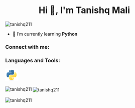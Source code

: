 <h1 align="center">Hi 👋, I'm Tanishq Mali</h1>
<p align="left"> <img src="https://komarev.com/ghpvc/?username=tanishq211&label=Profile%20views&color=0e75b6&style=flat" alt="tanishq211" /> </p>

- 🌱 I’m currently learning **Python**

<h3 align="left">Connect with me:</h3>
<p align="left">
</p>

<h3 align="left">Languages and Tools:</h3>
<p align="left"> <a href="https://www.python.org" target="_blank" rel="noreferrer"> <img src="https://raw.githubusercontent.com/devicons/devicon/master/icons/python/python-original.svg" alt="python" width="40" height="40"/> </a> </p>

<p><img align="left" src="https://github-readme-stats.vercel.app/api/top-langs?username=tanishq211&show_icons=true&locale=en&layout=compact" alt="tanishq211" /></p>

<p>&nbsp;<img align="center" src="https://github-readme-stats.vercel.app/api?username=tanishq211&show_icons=true&locale=en" alt="tanishq211" /></p>

<p><img align="center" src="https://github-readme-streak-stats.herokuapp.com/?user=tanishq211&" alt="tanishq211" /></p>
